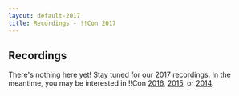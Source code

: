 ```yaml
---
layout: default-2017
title: Recordings - !!Con 2017
---
```


## Recordings

There's nothing here yet!  Stay tuned for our 2017 recordings.  In the
meantime, you may be interested in !!Con [2016](2016/), [2015](2015/),
or [2014](2014/).
